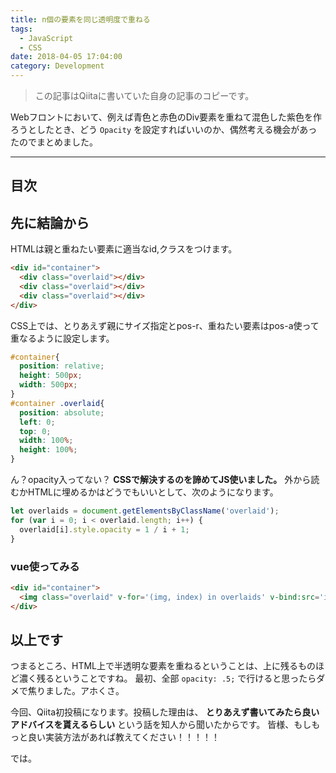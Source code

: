 ```yaml
---
title: n個の要素を同じ透明度で重ねる
tags:
  - JavaScript
  - CSS
date: 2018-04-05 17:04:00
category: Development
---
```


> この記事はQiitaに書いていた自身の記事のコピーです。

Webフロントにおいて、例えば青色と赤色のDiv要素を重ねて混色した紫色を作ろうとしたとき、どう `Opacity` を設定すればいいのか、偶然考える機会があったのでまとめました。

<!-- more -->

---

## 目次

<!-- toc -->

## 先に結論から

HTMLは親と重ねたい要素に適当なid,クラスをつけます。

```html
<div id="container">
  <div class="overlaid"></div>
  <div class="overlaid"></div>
  <div class="overlaid"></div>
</div>
```

CSS上では、とりあえず親にサイズ指定とpos-r、重ねたい要素はpos-a使って重なるように設定します。

```css
#container{
  position: relative;
  height: 500px;
  width: 500px;
}
#container .overlaid{
  position: absolute;
  left: 0;
  top: 0;
  width: 100%;
  height: 100%;
}
```

ん？opacity入ってない？
**CSSで解決するのを諦めてJS使いました。**
外から読むかHTMLに埋めるかはどうでもいいとして、次のようになります。

```javascript
let overlaids = document.getElementsByClassName('overlaid');
for (var i = 0; i < overlaid.length; i++) {
  overlaid[i].style.opacity = 1 / i + 1;
}
```

### vue使ってみる

```html
<div id="container">
  <img class="overlaid" v-for='(img, index) in overlaids' v-bind:src='img' v-bind:style="{opacity: 1 / (index + 1)}">
</div>
```

## 以上です

つまるところ、HTML上で半透明な要素を重ねるということは、上に残るものほど濃く残るということですね。
最初、全部 `opacity: .5;` で行けると思ったらダメで焦りました。アホくさ。

今回、Qiita初投稿になります。投稿した理由は、 **とりあえず書いてみたら良いアドバイスを貰えるらしい** という話を知人から聞いたからです。
皆様、もしもっと良い実装方法があれば教えてください！！！！！

では。
